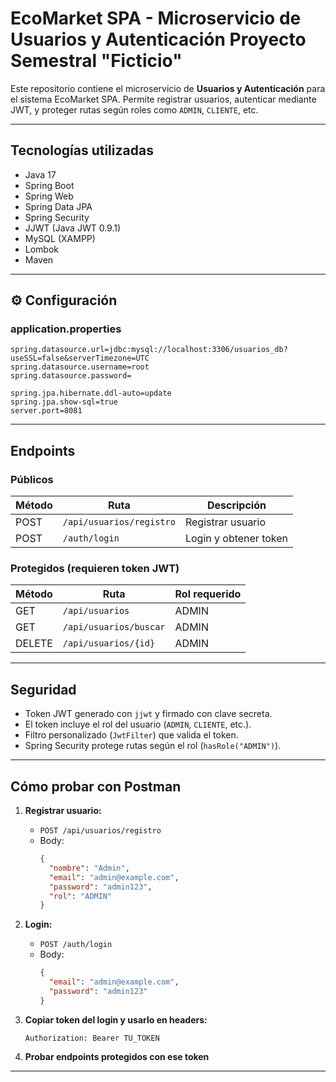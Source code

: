 # EcoMarket SPA - Microservicio de Usuarios y Autenticación Proyecto Semestral "Ficticio"

Este repositorio contiene el microservicio de **Usuarios y Autenticación** para el sistema EcoMarket SPA. Permite registrar usuarios, autenticar mediante JWT, y proteger rutas según roles como `ADMIN`, `CLIENTE`, etc.

---

## Tecnologías utilizadas

- Java 17
- Spring Boot
- Spring Web
- Spring Data JPA
- Spring Security
- JJWT (Java JWT 0.9.1)
- MySQL (XAMPP)
- Lombok
- Maven

---

## ⚙️ Configuración

### application.properties

```properties
spring.datasource.url=jdbc:mysql://localhost:3306/usuarios_db?useSSL=false&serverTimezone=UTC
spring.datasource.username=root
spring.datasource.password=

spring.jpa.hibernate.ddl-auto=update
spring.jpa.show-sql=true
server.port=8081
```

---

## Endpoints

### Públicos

| Método | Ruta                         | Descripción             |
|--------|------------------------------|--------------------------|
| POST   | `/api/usuarios/registro`     | Registrar usuario       |
| POST   | `/auth/login`                | Login y obtener token   |

### Protegidos (requieren token JWT)

| Método | Ruta                         | Rol requerido |
|--------|------------------------------|----------------|
| GET    | `/api/usuarios`              | ADMIN          |
| GET    | `/api/usuarios/buscar`       | ADMIN          |
| DELETE | `/api/usuarios/{id}`         | ADMIN          |

---

## Seguridad

- Token JWT generado con `jjwt` y firmado con clave secreta.
- El token incluye el rol del usuario (`ADMIN`, `CLIENTE`, etc.).
- Filtro personalizado (`JwtFilter`) que valida el token.
- Spring Security protege rutas según el rol (`hasRole("ADMIN")`).

---

## Cómo probar con Postman

1. **Registrar usuario:**
   - `POST /api/usuarios/registro`
   - Body:
     ```json
     {
       "nombre": "Admin",
       "email": "admin@example.com",
       "password": "admin123",
       "rol": "ADMIN"
     }
     ```

2. **Login:**
   - `POST /auth/login`
   - Body:
     ```json
     {
       "email": "admin@example.com",
       "password": "admin123"
     }
     ```

3. **Copiar token del login y usarlo en headers:**

   ```
   Authorization: Bearer TU_TOKEN
   ```

4. **Probar endpoints protegidos con ese token**

---

